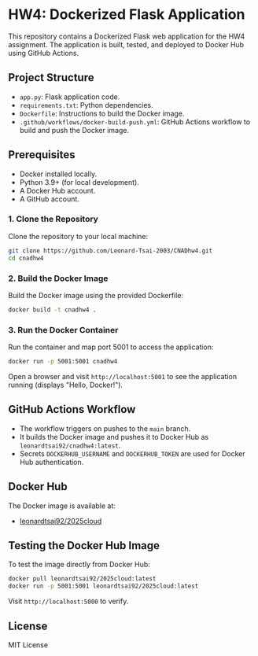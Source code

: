 # HW4: Dockerized Flask Application

This repository contains a Dockerized Flask web application for the HW4 assignment. The application is built, tested, and deployed to Docker Hub using GitHub Actions.

## Project Structure
- `app.py`: Flask application code.
- `requirements.txt`: Python dependencies.
- `Dockerfile`: Instructions to build the Docker image.
- `.github/workflows/docker-build-push.yml`: GitHub Actions workflow to build and push the Docker image.

## Prerequisites
- Docker installed locally.
- Python 3.9+ (for local development).
- A Docker Hub account.
- A GitHub account.

### 1. Clone the Repository
Clone the repository to your local machine:
```bash
git clone https://github.com/Leonard-Tsai-2003/CNADhw4.git
cd cnadhw4
```

### 2. Build the Docker Image
Build the Docker image using the provided Dockerfile:
```bash
docker build -t cnadhw4 .
```

### 3. Run the Docker Container
Run the container and map port 5001 to access the application:
```bash
docker run -p 5001:5001 cnadhw4
```
Open a browser and visit `http://localhost:5001` to see the application running (displays "Hello, Docker!").

## GitHub Actions Workflow
- The workflow triggers on pushes to the `main` branch.
- It builds the Docker image and pushes it to Docker Hub as `leonardtsai92/cnadhw4:latest`.
- Secrets `DOCKERHUB_USERNAME` and `DOCKERHUB_TOKEN` are used for Docker Hub authentication.

## Docker Hub
The Docker image is available at:
- [leonardtsai92/2025cloud](https://hub.docker.com/r/leonardtsai92/2025cloud)

## Testing the Docker Hub Image
To test the image directly from Docker Hub:
```bash
docker pull leonardtsai92/2025cloud:latest
docker run -p 5001:5001 leonardtsai92/2025cloud:latest
```
Visit `http://localhost:5000` to verify.

## License
MIT License